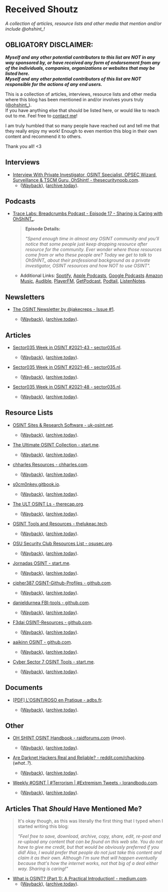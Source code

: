 # **Received Shoutz**

*A collection of articles, resource lists and other media that mention and/or include @ohshint_!*

## **OBLIGATORY DISCLAIMER:**

***Myself and any other potential contributors to this list are NOT in any way sponsored by, or have received any form of endorsement from any of the individuals, companies, organizations or websites that may be listed here.  
Myself and any other potential contributors of this list are NOT responsible for the actions of any end users.***



This is a collection of articles, interviews, resource lists and other media where this blog has been mentioned in and/or involves yours truly ([@ohshint_](https://twitter.com/ohshint_)).  
If you have anything else that should be listed here, or would like to reach out to me. Feel free to [contact me](https://ohshint.gitbook.io/oh-shint-its-a-blog/contact)!

I am truly humbled that so many people have reached out and tell me that they really enjoy my work! Enough to even mention this blog in their own content and recommend it to others. 

Thank you all! <3




## **Interviews**

- [Interview With Private Investigator, OSINT Specialist, OPSEC Wizard, Surveillance & TSCM Guru, OhShint! - thesecuritynoob.com](https://thesecuritynoob.com/interviews/interview-with-private-investigator-osint-specialist-opsec-wizard-surveillance-tscm-guru-ohshint/). 
  - ([Wayback](https://web.archive.org/web/20220319050135/https://thesecuritynoob.com/interviews/interview-with-private-investigator-osint-specialist-opsec-wizard-surveillance-tscm-guru-ohshint/)), ([archive.today](https://archive.ph/2TOgk)).



## **Podcasts**

- [Trace Labs: Breadcrumbs Podcast - Episode 17 - Sharing is Caring with OhShINT_](https://share.transistor.fm/s/34384522).

  > **Episode Details:**
  >
  > *"Spend enough time in almost any OSINT community and you'll notice that some people just keep dropping resource after resource for the community. Ever wonder where those resources come from or who these people are? Today we get to talk to OhShINT_ about their professional background as a private investigator, OSINT resources and how NOT to use OSINT".*

  - Additional Links: 
    [Spotify](https://open.spotify.com/episode/73MACiX3i66VRxDNkSJDO2?si=LtBxQWnLSi2Yj7ViLvjBzQ), [Apple Podcasts](https://podcasts.apple.com/us/podcast/episode-17-sharing-is-caring-with-ohshint/id1542092539?i=1000553390337), [Google Podcasts](https://podcasts.google.com/feed/aHR0cHM6Ly9mZWVkcy50cmFuc2lzdG9yLmZtL2JyZWFkY3J1bWJzLWJ5LXRyYWNlLWxhYnM=,) [Amazon Music](https://music.amazon.com/podcasts/5f87ed05-3b1a-4953-bae2-7b844b505f0c/episodes/182fb0b3-dede-4f3b-b502-b6c3e4edc1fc/breadcrumbs-by-trace-labs-episode-17---sharing-is-caring-with-ohshint), [Audible](https://www.audible.ca/pd/Episode-17-Sharing-is-Caring-with-OhShINT-Podcast/B09V4G837C), [PlayerFM](https://player.fm/series/breadcrumbs-by-trace-labs/episode-17-sharing-is-caring-with-ohshint), [GetPodcast](https://getpodcast.com/at/podcast/breadcrumbs-by-trace-labs/episode-17-sharing-is-caring-with-ohshint_d9388ac02d), [Podtail](https://podtail.com/en/podcast/breadcrumbs-by-trace-labs/), [ListenNotes](https://www.listennotes.com/podcasts/breadcrumbs-by/episode-17-sharing-is-caring-jghX_8VYomb/).

  

## **Newsletters**

- [The OSINT Newsletter by @jakecreps - Issue #1](http://osintnewsletter.com/issues/the-osint-newsletter-issue-1-839997).

  - ([Wayback](https://web.archive.org/web/20220221105918/http://osintnewsletter.com/issues/the-osint-newsletter-issue-1-839997)), ([archive.today](https://archive.ph/RE8Rg)).

  

## **Articles**

- [Sector035 Week in OSINT #2021-43 - sector035.nl](https://sector035.nl/articles/2021-43).

  - ([Wayback](https://web.archive.org/web/20211108092538/https://sector035.nl/articles/2021-43)), ([archive.today](https://archive.ph/85Msq)).

- [Sector035 Week in OSINT #2021-46 - sector035.nl](https://sector035.nl/articles/2021-46).

  - ([Wayback](https://web.archive.org/web/20211129113257/https://sector035.nl/articles/2021-46)), ([archive.today](https://archive.ph/CzDIB)).

- [Sector035 Week in OSINT #2021-48 - sector035.nl](https://sector035.nl/articles/2021-48).

  - ([Wayback](https://web.archive.org/web/20211213070442/https://sector035.nl/articles/2021-48)), ([archive.today](https://archive.ph/hkF0w)).

  

## **Resource Lists**

- [OSINT Sites & Research Software - uk-osint.net](https://uk-osint.net/osintsoftware.html).

  - ([Wayback](https://web.archive.org/web/20220211071534/https://uk-osint.net/osintsoftware.html)), ([archive.today](https://archive.ph/rTtkr)).

- [The Ultimate OSINT Collection - start.me](https://start.me/p/DPYPMz/the-ultimate-osint-collection).  

  - ([Wayback](https://web.archive.org/web/20220326041030/https://start.me/p/DPYPMz/the-ultimate-osint-collection)), ([archive.today](https://archive.ph/M3OYb)).

- [chharles Resources - chharles.com](https://chharles.com/resources/).

  - ([Wayback](https://web.archive.org/web/20220211065555/https://chharles.com/resources/)), ([archive.today](https://archive.ph/gRgoD)).

- [s0cm0nkey.gitbook.io](https://s0cm0nkey.gitbook.io/s0cm0nkeys-security-reference-guide/cyber-intelligence/osint).

  - ([Wayback](https://web.archive.org/web/20220324052228/https://s0cm0nkey.gitbook.io/s0cm0nkeys-security-reference-guide/cyber-intelligence/osint)), ([archive.today](https://archive.ph/rKZwO)).

- [The ULT OSINT Ls - therecap.org](https://therecap.org/the-ultimate-osint/).

  - ([Wayback](https://web.archive.org/web/20220113033811/https://therecap.org/the-ultimate-osint/)), ([archive.today](https://archive.ph/Oah24)).

- [OSINT Tools and Resources - thelukeac.tech](https://thelukeac.tech/?page_id=97).

  - ([Wayback](https://web.archive.org/web/20220221104526/https://thelukeac.tech/?page_id=97)), ([archive.today](https://archive.ph/WHW5k)).

- [OSU Security Club Resources List - osusec.org](https://www.osusec.org/resources/).

  - ([Wayback](https://web.archive.org/web/20220211072055/https://www.osusec.org/resources/)), ([archive.today](https://archive.ph/Us8a7)).

- [Jornadas OSINT - start.me](https://start.me/p/BnBb5v/jornadas-osint).

  - ([Wayback](https://web.archive.org/web/20211215030931/https://start.me/p/BnBb5v/jornadas-osint)), ([archive.today](https://archive.ph/TfDon)).

- [cipher387 OSINT-Github-Profiles - github.com](https://github.com/cipher387/OSINT-Github-profiles).

  - ([Wayback](https://web.archive.org/web/20220324120449/https://github.com/cipher387/OSINT-Github-profiles)), ([archive.today](https://archive.ph/Zo7ug)).

- [danieldurnea FBI-tools - github.com](https://github.com/danieldurnea/FBI-tools).  

  - ([Wayback](https://web.archive.org/web/20220322042036/https://github.com/danieldurnea/FBI-tools)),  ([archive.today](https://archive.ph/NopHd)).

- [F3dai OSINT-Resources - github.com](https://github.com/F3dai/OSINT-Resources).  

  - ([Wayback](https://web.archive.org/web/20220328050302/https://github.com/F3dai/OSINT-Resources)), ([archive.today](https://archive.ph/OBzkU)).

- [aaikinn OSINT - github.com](https://github.com/aaiknn/OSINT).  

  - ([Wayback](https://web.archive.org/web/20220326034341/https://github.com/aaiknn/OSINT)), ([archive.today](https://archive.ph/JpGcG)).

- [Cyber Sector 7 OSINT Tools - start.me](https://start.me/p/eke9a5/cyber-sector-7-osint-tools).

  - ([Wayback](https://web.archive.org/web/20220327001639/https://start.me/p/eke9a5/cyber-sector-7-osint-tools)), ([archive.today](https://archive.ph/2wg7n)).

  

## **Documents**

- [[PDF] L'OSINT/ROSO en Pratique - adbs.fr](https://www.adbs.fr/sites/default/files/documents/conference_adbs_-serge_courrier_-_osint_en_pratique_2021_0.pdf).

  - ([Wayback](https://web.archive.org/web/20220324055345/https://www.adbs.fr/sites/default/files/documents/conference_adbs_-serge_courrier_-_osint_en_pratique_2021_0.pdf)), ([archive.today](https://archive.ph/Xjz9v)).

  

## **Other**

- [OH SHINT OSINT Handbook - raidforums.com](https://raidforums.com/Thread-OH-SHINT-OSINT-Handbook) (*lmao*).

  - ([Wayback](https://web.archive.org/web/20220221105142/https://raidforums.com/Thread-OH-SHINT-OSINT-Handbook)), ([archive.today](https://archive.ph/MHU8B)).

- [Are Darknet Hackers Real and Reliable? - reddit.com/r/hacking](https://www.reddit.com/r/hacking/comments/sr30fs/are_darknet_hackers_real_and_reliable/). (*what..?*). 

  - ([Wayback](https://web.archive.org/web/20220326032841/https://www.reddit.com/r/hacking/comments/sr30fs/are_darknet_hackers_real_and_reliable/)), ([archive.today](https://archive.ph/Dde4I)).

- [Weekly #OSINT | #Terrorism | #Extremism Tweets - lorandbodo.com](https://lorandbodo.com/weekly-tweets/osint-terrorism-extremism/20).  

  - ([Wayback](https://web.archive.org/web/20220326033838/https://lorandbodo.com/weekly-tweets/osint-terrorism-extremism/20)), ([archive.today](https://archive.ph/UR4KM)).

  

## **Articles That *Should* Have Mentioned Me?**

> It's okay though, as this was literally the first thing that I typed when I started writing this blog:
>
> *"Feel free to save, download, archive, copy, share, edit, re-post and re-upload any content that can be found on this web site. You do not have to give me credit, but that would be obviously preferred if you did! Also, I would prefer that people do not just take this content and claim it as their own. Although I'm sure that will happen eventually because that's how the internet works, not that big of a deal either way. Sharing is caring!"*

- [What is OSINT? (Part 1): A Practical Introduction! - medium.com](https://roddytech.medium.com/what-is-osint-part-1-a-practical-introduction-bf46751289c).  
  - ([Wayback](https://web.archive.org/web/20220326035101/https://roddytech.medium.com/what-is-osint-part-1-a-practical-introduction-bf46751289c)), ([archive.today](https://archive.ph/MHYAl)).
